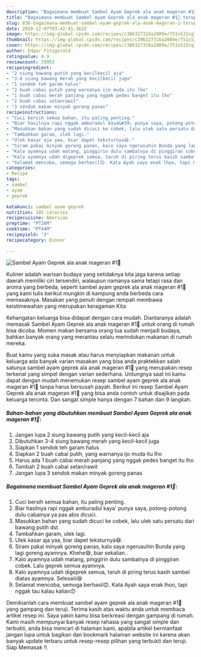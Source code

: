 ```yaml
---
description: "Bagaimana membuat Sambel Ayam Geprek ala anak mageran #1🍁 terupdate"
title: "Bagaimana membuat Sambel Ayam Geprek ala anak mageran #1🍁 terupdate"
slug: 836-bagaimana-membuat-sambel-ayam-geprek-ala-anak-mageran-1-terupdate
date: 2020-12-07T03:42:41.363Z
image: https://img-global.cpcdn.com/recipes/c386327316a2009e/751x532cq70/sambel-ayam-geprek-ala-anak-mageran-1🍁-foto-resep-utama.jpg
thumbnail: https://img-global.cpcdn.com/recipes/c386327316a2009e/751x532cq70/sambel-ayam-geprek-ala-anak-mageran-1🍁-foto-resep-utama.jpg
cover: https://img-global.cpcdn.com/recipes/c386327316a2009e/751x532cq70/sambel-ayam-geprek-ala-anak-mageran-1🍁-foto-resep-utama.jpg
author: Edgar Fitzgerald
ratingvalue: 4.9
reviewcount: 29953
recipeingredient:
- "2 siung bawang putih yang kecilkecil aja"
- "3-4 siung bawang merah yang kecilkecil juga"
- "1 sendok teh garam halus"
- "2 buah cabai putih yang warnanya ijo muda itu lho"
- "1 buah cabai merah panjang yang nggak pedes banget itu lho"
- "2 buah cabai setanrawit"
- "3 sendok makan minyak goreng panas"
recipeinstructions:
- "Cuci bersih semua bahan, itu paling penting."
- "Biar hasilnya rapi nggak amburadul kaya&#39; punya saya, potong-potong dulu cabainya ya pas abis dicuci."
- "Masukkan bahan yang sudah dicuci ke cobek, lalu ulek satu persatu dari bawang putih dst."
- "Tambahkan garam, ulek lagi."
- "Ulek kasar aja yaa, biar dapet teksturnya😅."
- "Siram pakai minyak goreng panas, kalo saya ngerusuhin Bunda yang lagi goreng ayamnya. Khehe😅, biar sekalian.."
- "Kalo ayamnya udah matang, pinggirin dulu sambalnya di pinggiran cobek. Lalu geprek semua ayamnya."
- "Kalo ayamnya udah digeprek semua, taruh di piring terus kasih sambel diatas ayamnya. Selesaiii😆"
- "Selamat mencoba, semoga berhasil😊. Kata Ayah saya enak lhoo, tapi nggak tau kalau kalian🙃"
categories:
- Recipe
tags:
- sambel
- ayam
- geprek

katakunci: sambel ayam geprek 
nutrition: 105 calories
recipecuisine: American
preptime: "PT26M"
cooktime: "PT44M"
recipeyield: "3"
recipecategory: Dinner

---
```



![Sambel Ayam Geprek ala anak mageran #1🍁](https://img-global.cpcdn.com/recipes/c386327316a2009e/751x532cq70/sambel-ayam-geprek-ala-anak-mageran-1🍁-foto-resep-utama.jpg)

Kuliner adalah warisan budaya yang setidaknya kita jaga karena setiap daerah memiliki ciri tersendiri, walaupun namanya sama tetapi rasa dan aroma yang berbeda, seperti sambel ayam geprek ala anak mageran #1🍁 yang kami tulis berikut mungkin di kampung anda berbeda cara memasaknya. Masakan yang penuh dengan rempah membawa keistimewahan yang merupakan keragaman Kita

Kehangatan keluarga bisa didapat dengan cara mudah. Diantaranya adalah memasak Sambel Ayam Geprek ala anak mageran #1🍁 untuk orang di rumah bisa dicoba. Momen makan bersama orang tua sudah menjadi budaya, bahkan banyak orang yang merantau selalu merindukan makanan di rumah mereka.



Buat kamu yang suka masak atau harus menyiapkan makanan untuk keluarga ada banyak varian masakan yang bisa anda praktekkan salah satunya sambel ayam geprek ala anak mageran #1🍁 yang merupakan resep terkenal yang simpel dengan varian sederhana. Untungnya saat ini kamu dapat dengan mudah menemukan resep sambel ayam geprek ala anak mageran #1🍁 tanpa harus bersusah payah.
Berikut ini resep Sambel Ayam Geprek ala anak mageran #1🍁 yang bisa anda contoh untuk disajikan pada keluarga tercinta. Dan sangat simple hanya dengan 7 bahan dan 9 langkah.


<!--inarticleads1-->

##### Bahan-bahan yang dibutuhkan membuat Sambel Ayam Geprek ala anak mageran #1🍁:

1. Jangan lupa 2 siung bawang putih yang kecil-kecil aja
1. Dibutuhkan 3-4 siung bawang merah yang kecil-kecil juga
1. Siapkan 1 sendok teh garam halus
1. Siapkan 2 buah cabai putih, yang warnanya ijo muda itu lho
1. Harus ada 1 buah cabai merah panjang yang nggak pedes banget itu lho
1. Tambah 2 buah cabai setan/rawit
1. Jangan lupa 3 sendok makan minyak goreng panas




<!--inarticleads2-->

##### Bagaimana membuat  Sambel Ayam Geprek ala anak mageran #1🍁:

1. Cuci bersih semua bahan, itu paling penting.
1. Biar hasilnya rapi nggak amburadul kaya&#39; punya saya, potong-potong dulu cabainya ya pas abis dicuci.
1. Masukkan bahan yang sudah dicuci ke cobek, lalu ulek satu persatu dari bawang putih dst.
1. Tambahkan garam, ulek lagi.
1. Ulek kasar aja yaa, biar dapet teksturnya😅.
1. Siram pakai minyak goreng panas, kalo saya ngerusuhin Bunda yang lagi goreng ayamnya. Khehe😅, biar sekalian..
1. Kalo ayamnya udah matang, pinggirin dulu sambalnya di pinggiran cobek. Lalu geprek semua ayamnya.
1. Kalo ayamnya udah digeprek semua, taruh di piring terus kasih sambel diatas ayamnya. Selesaiii😆
1. Selamat mencoba, semoga berhasil😊. Kata Ayah saya enak lhoo, tapi nggak tau kalau kalian🙃




Demikianlah cara membuat sambel ayam geprek ala anak mageran #1🍁 yang gampang dan teruji. Terima kasih atas waktu anda untuk membaca artikel resep ini. Saya yakin kamu bisa berkreasi dengan gampang di rumah. Kami masih mempunyai banyak resep rahasia yang sangat simple dan terbukti, anda bisa mencari di halaman kami, apabila artikel bermanfaat jangan lupa untuk bagikan dan bookmark halaman website ini karena akan banyak update terbaru untuk resep-resep pilihan yang terbukti dan teruji. Siap Memasak !!. 
